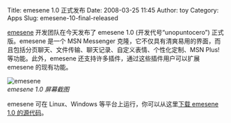 Title: emesene 1.0 正式发布
Date: 2008-03-25 11:45
Author: toy
Category: Apps
Slug: emesene-10-final-released

[emesene](http://linuxtoy.org/archives/emesene.html)
开发团队在今天发布了 emesene 1.0 (开发代号“unopuntocero”)
正式版。emesene 是一个 MSN Messenger
克隆，它不仅具有清爽易用的界面，而且包括分页聊天、文件传输、聊天记录、自定义表情、个性化定制、MSN
Plus! 等功能。此外，emesene 还支持许多插件，通过这些插件用户可以扩展
emesene 的现有功能。

![emesene](http://i.linuxtoy.org/i/2008/03/emesene.png)  
*emesene 1.0 屏幕截图*

emesene 可在 Linux、Windows 等平台上运行，你可以从这里[下载 emesene 1.0
的源代码](http://emesene.org/download.html)。
